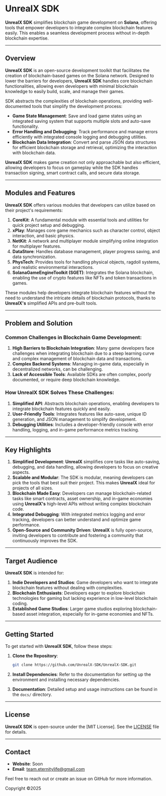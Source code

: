# UnrealX SDK

**UnrealX SDK** simplifies blockchain game development on **Solana**, offering tools that empower developers to integrate complex blockchain features easily. This enables a seamless development process without in-depth blockchain expertise.

---

## Overview

**UnrealX SDK** is an open-source development toolkit that facilitates the creation of blockchain-based games on the Solana network. Designed to lower the barriers for developers, **UnrealX SDK** handles core blockchain functionalities, allowing even developers with minimal blockchain knowledge to easily build, scale, and manage their games.

SDK abstracts the complexities of blockchain operations, providing well-documented tools that simplify the development process:

- **Game State Management**: Save and load game states using an integrated saving system that supports multiple slots and auto-save functionality.
- **Error Handling and Debugging**: Track performance and manage errors efficiently with integrated console logging and debugging utilities.
- **Blockchain Data Integration**: Convert and parse JSON data structures for efficient blockchain storage and retrieval, optimizing the interaction with blockchain data.

**UnrealX SDK** makes game creation not only approachable but also efficient, allowing developers to focus on gameplay while the SDK handles transaction signing, smart contract calls, and secure data storage.

---

## Modules and Features

**UnrealX SDK** offers various modules that developers can utilize based on their project's requirements:

1. **CoreKit**: A fundamental module with essential tools and utilities for quick project setup and debugging.
2. **xPlay**: Manages core game mechanics such as character control, object interaction, and basic physics.
3. **NetKit**: A network and multiplayer module simplifying online integration for multiplayer features.
4. **DataStore**: Handles database management, player progress saving, and data synchronization.
5. **PhysTech**: Provides tools for handling physical objects, ragdoll systems, and realistic environmental interactions.
6. **SolanaGameEngineToolkit (SGET)**: Integrates the Solana blockchain, enabling the use of crypto features like NFTs and token transactions in games.

These modules help developers integrate blockchain features without the need to understand the intricate details of blockchain protocols, thanks to **UnrealX's** simplified APIs and pre-built tools.

---

## Problem and Solution

### Common Challenges in Blockchain Game Development:
1. **High Barriers to Blockchain Integration**: Many game developers face challenges when integrating blockchain due to a steep learning curve and complex management of blockchain data and transactions.
2. **Complex Backend Systems**: Managing in-game data, especially in decentralized networks, can be challenging.
3. **Lack of Accessible Tools**: Available SDKs are often complex, poorly documented, or require deep blockchain knowledge.

### How **UnrealX SDK** Solves These Challenges:
1. **Simplified API**: Abstracts blockchain operations, enabling developers to integrate blockchain features quickly and easily.
2. **User-Friendly Tools**: Integrates features like auto-save, unique ID generation, and JSON management to simplify development.
3. **Debugging Utilities**: Includes a developer-friendly console with error handling, logging, and in-game performance metrics tracking.

---

## Key Highlights
1. **Simplified Development**: **UnrealX** simplifies core tasks like auto-saving, debugging, and data handling, allowing developers to focus on creative aspects.
2. **Scalable and Modular**: The SDK is modular, meaning developers can pick the tools that best suit their project. This makes **UnrealX** ideal for projects of all sizes.
3. **Blockchain Made Easy**: Developers can manage blockchain-related tasks like smart contracts, asset ownership, and in-game economies using **UnrealX's** high-level APIs without writing complex blockchain code.
4. **Integrated Debugging**: With integrated metrics logging and error tracking, developers can better understand and optimize game performance.
5. **Open-Source and Community Driven**: **UnrealX** is fully open-source, inviting developers to contribute and fostering a community that continuously improves the SDK.

---

## Target Audience

**UnrealX SDK** is intended for:
1. **Indie Developers and Studios**: Game developers who want to integrate blockchain features without dealing with complexities.
2. **Blockchain Enthusiasts**: Developers eager to explore blockchain technologies for gaming but lacking experience in low-level blockchain coding.
3. **Established Game Studios**: Larger game studios exploring blockchain-based asset integration, especially for in-game economies and NFTs.

---

## Getting Started
To get started with **UnrealX SDK**, follow these steps:

1. **Clone the Repository**:
   ```bash
   git clone https://github.com/UnrealX-SDK/UnrealX-SDK.git
   ```

2. **Install Dependencies**: Refer to the documentation for setting up the environment and installing necessary dependencies.

3. **Documentation**: Detailed setup and usage instructions can be found in the `docs/` directory.

---

## License
**UnrealX SDK** is open-source under the [MIT License]. See the [LICENSE](LICENSE) file for details.

---

## Contact
- **Website**: Soon
- **Email**: team.eternitylife@gmail.com

Feel free to reach out or create an issue on GitHub for more information.

Copyright ©️2025
